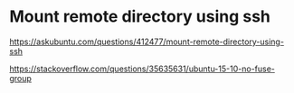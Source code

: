 # Mount remote directory using ssh

https://askubuntu.com/questions/412477/mount-remote-directory-using-ssh

https://stackoverflow.com/questions/35635631/ubuntu-15-10-no-fuse-group
